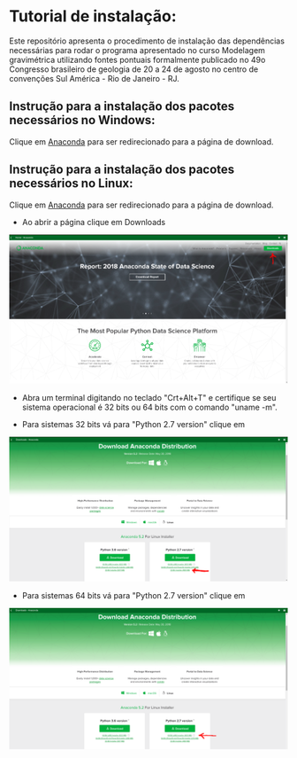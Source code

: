 # Tutorial de instalação:

Este repositório apresenta o procedimento de instalação das dependências necessárias para rodar o programa apresentado no curso Modelagem gravimétrica utilizando fontes pontuais formalmente publicado no 49o Congresso brasileiro de geologia de 20 a 24 de agosto no centro de convenções Sul América - Rio de Janeiro - RJ.

## Instrução para a instalação dos pacotes necessários no Windows:  

Clique em [Anaconda](https://www.continuum.io/) para ser redirecionado para a página de download. 

## Instrução para a instalação dos pacotes necessários no Linux:

Clique em [Anaconda](https://www.continuum.io/) para ser redirecionado para a página de download. 

* Ao abrir a página clique em Downloads 

<p align="center">
  <img src="Images/tut01.png" width="550"/>
</p>

* Abra um terminal digitando no teclado "Crt+Alt+T" e certifique se seu sistema operacional é 32 bits ou 64 bits com o comando "uname -m".

* Para sistemas 32 bits vá para "Python 2.7 version" clique em 

<p align="center">
  <img src="Images/tut02.png" width="550"/>
</p>

* Para sistemas 64 bits vá para "Python 2.7 version" clique em 

<p align="center">
  <img src="Images/tut03.png" width="550"/>
</p>

